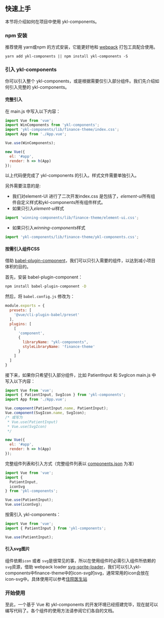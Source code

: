 ## 快速上手

本节将介绍如何在项目中使用 ykl-components。

### npm 安装

推荐使用 yarn或npm 的方式安装，它能更好地和 [webpack](https://webpack.js.org/) 打包工具配合使用。

```shell
yarn add ykl-components || npm install ykl-components -S
```

### 引入 ykl-components

你可以引入整个 ykl-components，或是根据需要仅引入部分组件。我们先介绍如何引入完整的 ykl-components。

#### 完整引入

在 main.js 中写入以下内容：

```javascript
import Vue from 'vue';
import WinComponents from 'ykl-components';
import 'ykl-components/lib/finance-theme/index.css';
import App from './App.vue';

Vue.use(WinComponents);

new Vue({
  el: '#app',
  render: h => h(App)
});
```

以上代码便完成了 ykl-components 的引入。样式文件需要单独引入。

另外需要注意的是:
- 我们对element-UI 进行了二次开发index.css 是包括了，*element-ui*所有组件自定义样式和ykl-components所有组件样式。
- 如果只引入*element-ui*样式
```javascript
import 'winning-components/lib/finance-theme/element-ui.css';
```
- 如果只引入*winning-components*样式
```javascript
import 'ykl-components/lib/finance-theme/ykl-components.css';
```

#### 按需引入组件CSS

借助 [babel-plugin-component](https://github.com/QingWei-Li/babel-plugin-component)，我们可以只引入需要的组件，以达到减小项目体积的目的。

首先，安装 babel-plugin-component：

```bash
npm install babel-plugin-component -D
```

然后，将 `babel.config.js` 修改为：

```javascript
module.exports = {
  presets: [
    '@vue/cli-plugin-babel/preset'
  ],
  plugins: [
    [
      'component',
      {
        libraryName: "ykl-components",
        styleLibraryName: 'finance-theme'
      }
    ]
  ]
}
```

接下来，如果你只希望引入部分组件，比如 PatientInput 和 SvgIcon main.js 中写入以下内容：

```javascript
import Vue from 'vue';
import { PatientInput, SvgIcon } from 'ykl-components';
import App from './App.vue';

Vue.component(PatientInput.name, PatientInput);
Vue.component(SvgIcon.name, SvgIcon);
/* 或写为
 * Vue.use(PatientInput)
 * Vue.use(SvgIcon)
 */

new Vue({
  el: '#app',
  render: h => h(App)
});
```

完整组件列表和引入方式（完整组件列表以 [components.json](http://tfs2018-web.winning.com.cn:8080/tfs/WINNING-6.0/W.in-MVP/_git/winning-webcomponents-finance-common?path=%2Fcomponents.json&version=GBdevelop) 为准）

```javascript
import Vue from 'vue';
import {
  PatientInput,
  iconSvg
} from 'ykl-components';

Vue.use(PatientInput);
Vue.use(iconSvg);
```



按需引入 ykl-components：

```js
import Vue from 'vue';
import { PatientInput } from 'ykl-components';

Vue.use(PatientInput);
```

#### 引入svg图片

组件依赖`icon` 或者 `svg`是很常见的事，所以在使用组件时必需引入组件所依赖的 `svg`资源，借助 webpack loader [svg-sprite-loader](https://github.com/JetBrains/svg-sprite-loader)，我们可以引入ykl-components中finance-theme中的icon-svg的svg，通常常用的icon会放在icon-svg中。具体使用可以参考[住院医生站](http://tfs2018-web.winning.com.cn:8080/tfs/WINNING-6.0/W.in-MVP/%E8%B4%B9%E7%94%A8%E5%9F%9F%E5%9B%A2%E9%98%9F/_git/winning-web-jindal)

### 开始使用

至此，一个基于 Vue 和 ykl-components 的开发环境已经搭建完毕，现在就可以编写代码了。各个组件的使用方法请参阅它们各自的文档。
